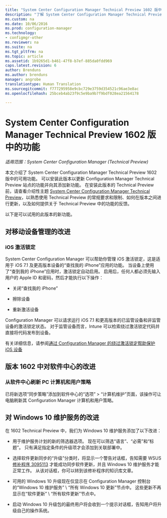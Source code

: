 ```yaml
---
title: "System Center Configuration Manager Technical Preview 1602 版中的功能"
description: "了解 System Center Configuration Manager Technical Preview 1602 版中的可用功能。"
ms.custom: na
ms.date: 10/06/2016
ms.prod: configuration-manager
ms.technology:
- configmgr-other
ms.reviewer: na
ms.suite: na
ms.tgt_pltfrm: na
ms.topic: article
ms.assetid: 1b9265d1-b461-47f8-b7ef-885da0fdd969
caps.latest.revision: 6
author: Brenduns
ms.author: brenduns
manager: angrobe
translationtype: Human Translation
ms.sourcegitcommit: f777295958e9cbc729e3759d354521c96ae3e8ac
ms.openlocfilehash: 25bceb4ab23f9c5e9ba9b7f9bdf028ea21564178

---
```

# <a name="capabilities-in-technical-preview-1602-for-system-center-configuration-manager"></a>System Center Configuration Manager Technical Preview 1602 版中的功能

*适用范围：System Center Configuration Manager (Technical Preview)*

本文介绍了 System Center Configuration Manager Technical Preview 1602 版中的可用功能。 可以安装此版本以更新 Configuration Manager Technical Preview 站点的功能并向其添加新功能。 在安装此版本的 Technical Preview 前，请查看介绍性主题 [System Center Configuration Manager Technical Preview](../../core/get-started/technical-preview.md)，以熟悉使用 Technical Preview 的常规要求和限制、如何在版本之间进行更新，以及如何提供关于 Technical Preview 中的功能的反馈。  

 以下是可以试用的此版本的新功能。  

##  <a name="a-namebkmkmdma-improvements-to-mobile-device-management"></a><a name="BKMK_MDM"></a>对移动设备管理的改进  

### <a name="ios-activation-lock"></a>iOS 激活锁定  
 System Center Configuration Manager 可以帮助你管理 iOS 激活锁定，这是适用于 iOS 7.1 及更高版本设备的“查找我的 iPhone”应用的功能。 当设备上使用了“查到我的 iPhone”应用时，激活锁定自动启用。 启用后，任何人都必须先输入用户的 Apple ID 和密码，然后才能执行以下操作：  

-   关闭“查找我的 iPhone”  

-   擦除设备  

-   重新激活设备  

 Configuration Manager 可以请求运行 iOS 7.1 和更高版本的已监管设备和非监管设备的激活锁定状态。 对于监管设备而言，Intune 可以检索绕过激活锁定代码并直接将代码发布到设备。  

 有关详细信息，请参阅[通过 Configuration Manager 的绕过激活锁定帮助保护 iOS 设备](/sccm/mdm/deploy-use/manage-ios-activation-lock)  

##  <a name="a-namebkmksc1601a-improvements-to-software-center-in-version-1602"></a><a name="BKMK_SC1601"></a>版本 1602 中对软件中心的改进  

### <a name="refresh-pc-machine-and-user-policy-from-software-center"></a>从软件中心刷新 PC 计算机和用户策略  
 已将新选项“同步策略”添加到软件中心的“选项” > “计算机维护”页面，该操作可让电脑刷新其 Configuration Manager 计算机和用户策略。  

##  <a name="a-namebkmkwin10servicinga-improvements-to-windows-10-servicing"></a><a name="BKMK_Win10Servicing"></a>对 Windows 10 维护服务的改进  
 在 1602 Technical Preview 中，我们为 Windows 10 维护服务添加了以下改进：  

-   用于维护服务计划的新的筛选器选项。  现在可以筛选“语言”、“必需”和“标题”。 只有满足指定条件的升级项才会添加到关联部署中。  

-   选择软件更新同步的“升级”分类时，将显示一个警告对话框，告知需要 WSUS [修补程序 3095113](https://support.microsoft.com/kb/3095113) 才能成功同步软件更新，并且 Windows 10 维护服务才能正常工作。  从该对话框，你可以转到该修补程序的知识库文章。  

-   可用的 Windows 10 升级现在仅显示在 Configuration Manager 控制台的“Windows 10 维护服务” \ “所有 Windows 10 更新”节点中。 这些更新不再显示在“软件更新” \ “所有软件更新”节点中。  

-   启动 Windows 10 升级包的最终用户将会收到一个提示对话框，告知用户将升级自己的操作系统。  



<!--HONumber=Nov16_HO1-->


